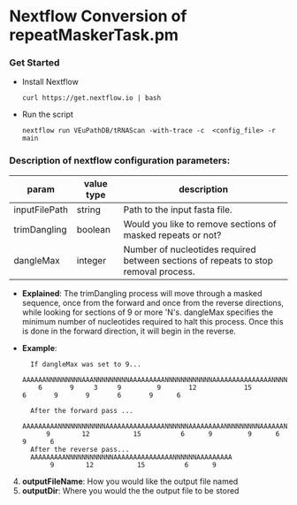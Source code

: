 # Nextflow Conversion of repeatMaskerTask.pm

### Get Started
  * Install Nextflow
    
    `curl https://get.nextflow.io | bash`
  
  * Run the script
    
    `nextflow run VEuPathDB/tRNAScan -with-trace -c  <config_file> -r main`

### Description of nextflow configuration parameters:

| param         | value type        | description  |
| ------------- | ------------- | ------------ |
| inputFilePath | string| Path to the input fasta file. |
| trimDangling | boolean | Would you like to remove sections of masked repeats or not? |
| dangleMax | integer | Number of nucleotides required between sections of repeats to stop removal process. |
  
  - **Explained**: The trimDangling process will move through a masked sequence, once from the forward and once from the reverse directions, while looking for sections of 9 or more 'N's. dangleMax specifies the minimum number of nucleotides required to halt this process. Once this is done in the forward direction, it will begin in the reverse.

  - **Example**:
          
          If dangleMax was set to 9...
          AAAAAANNNNNNNNNAAANNNNNNNNNAAAAAAAAANNNNNNNNNNNNAAAAAAAAAAAAAAANNNNNNAAAAAAAAANNNNNNNNNAAAAAANNNNNNNNNAAAAAA
            6       9     3     9         9       12            15          6       9       9       6       9      6
          
          After the forward pass ...
          AAAAAAAAANNNNNNNNNNNNAAAAAAAAAAAAAAANNNNNNAAAAAAAAANNNNNNNNNAAAAAANNNNNNNNNAAAAAA    
              9        12           15          6      9         9      6       9      6
          After the reverse pass...
          AAAAAAAAANNNNNNNNNNNNAAAAAAAAAAAAAAANNNNNNAAAAAAAAA
               9        12           15          6      9
4. **outputFileName**: How you would like the output file named
5. **outputDir**: Where you would the the output file to be stored

